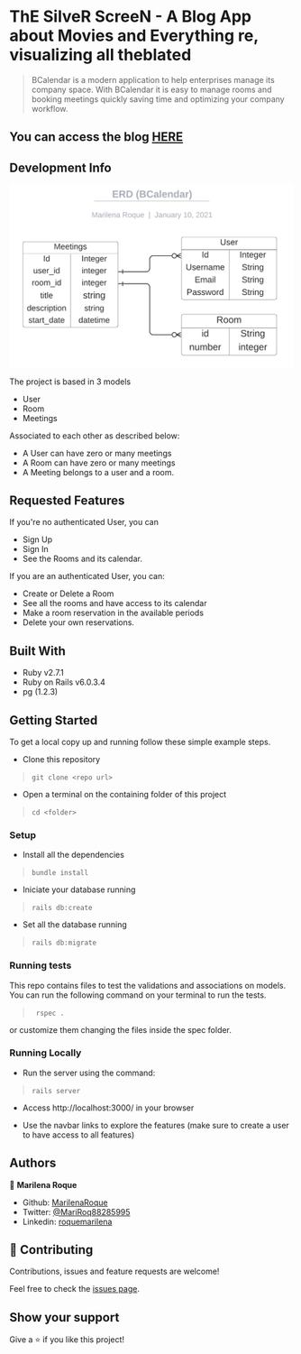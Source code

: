 # ThE SilveR ScreeN - A Blog App about Movies and Everything re, visualizing all theblated

> BCalendar is a modern application to help enterprises manage its company space.
> With BCalendar it is easy to manage rooms and booking meetings quickly saving time and optimizing your company workflow.

## You can access the blog [HERE]()

## Development Info

![Schema](./app/assets/images/erd.png)

The project is based in 3 models

- User
- Room
- Meetings

Associated to each other as described below:

- A User can have zero or many 
meetings
- A Room can have zero or many meetings
- A Meeting belongs to a user and a room.

## Requested Features

If you're no authenticated User, you can

- Sign Up
- Sign In
- See the Rooms and its calendar.

If you are an authenticated User, you can:

- Create or Delete a Room
- See all the rooms and have access to its calendar
- Make a room reservation in the available periods
- Delete your own reservations.


## Built With

- Ruby v2.7.1
- Ruby on Rails v6.0.3.4
- pg (1.2.3)

## Getting Started

To get a local copy up and running follow these simple example steps.

- Clone this repository
 > `git clone <repo url>`
- Open a terminal on the containing folder of this project
> `cd <folder>`


### Setup

- Install all the dependencies
> `bundle install`

- Iniciate your database running
> `rails db:create`

- Set all the database running

> `rails db:migrate`

### Running tests

This repo contains files to test the validations and associations on models.
You can run the following command on your terminal to run the tests.

> ` rspec .`

or customize them changing the files inside the spec folder.


### Running Locally

- Run the server using the command:

> `rails server`

- Access http://localhost:3000/ in your browser

- Use the navbar links to explore the features (make sure to create a user to have access to all features)


## Authors

👤 **Marilena Roque**

- Github: [MarilenaRoque](https://github.com/MarilenaRoque)
- Twitter: [@MariRoq88285995](https://twitter.com/MariRoq88285995)
- Linkedin: [roquemarilena](https://www.linkedin.com/in/roquemarilena/)


## 🤝 Contributing

Contributions, issues and feature requests are welcome!

Feel free to check the [issues page](issues/).

## Show your support

Give a ⭐️ if you like this project!